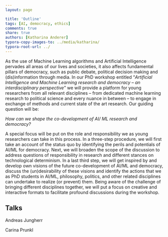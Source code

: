 ```yaml
---
layout: page

title: 'Outline'
tags: [AI, democracy, ethics]
comments: true
share: true
authors: [Katharina Anderer]
typora-copy-images-to: ../media/katharina/
typora-root-url: ../
---
```




As the use of Machine Learning algorithms and Artificial Intelligence pervades all areas of
our lives and societies, it also affects fundamental pillars of democracy, such as public
debate, political decision making and (dis)information through media. In our PhD workshop
entitled “*Artificial Intelligence and Machine Learning research and democracy – an*
*interdisciplinary perspective*” we will provide a platform for young researchers from all
relevant disciplines – from dedicated machine learning research to political science and
every nuance in between – to engage in exchange of methods and current state of the art
research. Our guiding question will be:

*How can we shape the co-development of AI/ ML research and democracy?*

A special focus will be put on the role and responsibility we as young researchers can take
in this process. In a three-step procedure, we will first take an account of the status quo by
identifying the perils and potentials of AI/ML for democracy. Next, we will broaden the scope
of the discussion to address questions of responsibility in research and different stances on
technological determinism. In a last third step, we will get inspired by and develop own
visions of the future co-development of AI/ML and democracy, discuss the (un)desirability of
these visions and identify the actions that we as PhD students in AI/ML, philosophy, politics,
and other related disciplines can undertake to realize (or prevent) them. Being aware of the
challenge of bringing different disciplines together, we will put a focus on creative and
interactive formats to facilitate profound discussions during the workshop.



## Talks



Andreas Jungherr



Carina Prunkl
